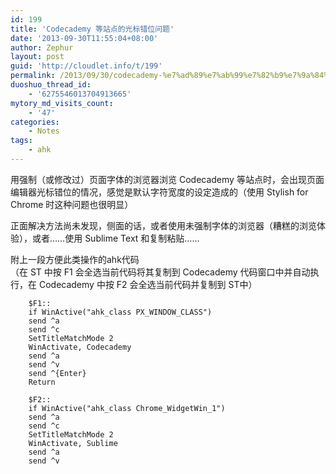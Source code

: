 ```yaml
---
id: 199
title: 'Codecademy 等站点的光标错位问题'
date: '2013-09-30T11:55:04+08:00'
author: Zephur
layout: post
guid: 'http://cloudlet.info/t/199'
permalink: /2013/09/30/codecademy-%e7%ad%89%e7%ab%99%e7%82%b9%e7%9a%84%e5%85%89%e6%a0%87%e9%94%99%e4%bd%8d%e9%97%ae%e9%a2%98/
duoshuo_thread_id:
    - '6275546013704913665'
mytory_md_visits_count:
    - '47'
categories:
    - Notes
tags:
    - ahk
---
```


用强制（或修改过）页面字体的浏览器浏览 Codecademy 等站点时，会出现页面编辑器光标错位的情况，感觉是默认字符宽度的设定造成的（使用 Stylish for Chrome 时这种问题也很明显）

<!--more-->

正面解决方法尚未发现，侧面的话，或者使用未强制字体的浏览器（糟糕的浏览体验），或者……使用 Sublime Text 和复制粘贴……

附上一段方便此类操作的ahk代码  
（在 ST 中按 F1 会全选当前代码将其复制到 Codecademy 代码窗口中并自动执行，在 Codecademy 中按 F2 会全选当前代码并复制到 ST中）

```
    $F1::
    if WinActive("ahk_class PX_WINDOW_CLASS")
    send ^a
    send ^c
    SetTitleMatchMode 2
    WinActivate, Codecademy
    send ^a
    send ^v
    send ^{Enter}
    Return

    $F2::
    if WinActive("ahk_class Chrome_WidgetWin_1")
    send ^a
    send ^c
    SetTitleMatchMode 2
    WinActivate, Sublime
    send ^a
    send ^v

```